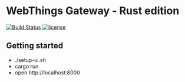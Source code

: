 # WebThings Gateway - Rust edition

[![Build Status](https://github.com/WebThingsIO/crateway/workflows/Build/badge.svg?branch=master)](https://github.com/WebThingsIO/crateway/actions?query=workflow%3ABuild)
[![license](https://img.shields.io/badge/license-MPL--2.0-blue.svg)](LICENSE)

## Getting started
* ./setup-ui.sh
* cargo run
* open http://localhost:8000

